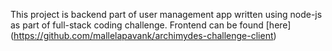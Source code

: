 This project is backend part of user management app written using node-js as part of full-stack coding challenge.
Frontend can be found [here] (https://github.com/mallelapavank/archimydes-challenge-client)
